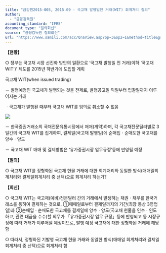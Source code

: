```yaml
---
title: "금감원2015-005, 2015.09 - 국고채 발행일전 거래(WIT) 회계처리 질의"
author:
  - "금융감독원"
acounting_standard: "IFRS"
document_type: "질의회신"
source: "금융감독원 질의회신"
url: "https://www.samili.com/acc/QnaView.asp?op=3&op2=1&method=title&group=2122-15;1&orgcode=1&searchword=&page=6&code=%EA%B8%88%EA%B0%90%EC%9B%902015%2D005%3A201509"
---
```

**【현황】**

○ 정부는 국고채 시장 선진화 방안의 일환으로 ‘국고채 발행일 전 거래(이하 ‘국고채 WIT’)’ 제도를 2015년 하반기에 도입할 계획

  

국고채 WIT(when issued trading)

  

－ 발행예정인 국고채가 발행되는 것을 전제로, 발행공고일 익일부터 입찰일까지 이루어지는 거래

ㆍ국고채가 발행된 때부터 국고채 WIT를 임의로 취소할 수 없음

![](https://www.samili.com/mImage/etc/organ/2015/2122-%EA%B8%88%EA%B0%90%EC%9B%902015-005.gif)

  

－ 한국증권거래소의 국채전문유통시장에서 매매(계약)하며, 각 국고채전문딜러별로 3일간의 국고채 WIT를 집계하여, 결제일(국고채 발행일)에 순매입ㆍ순매도한 국고채를 양수ㆍ양도

  

－ 국고채 WIT 매매 및 결제방법은 ‘유가증권시장 업무규정’등에 반영될 예정

  
**【질의】**

○ 국고채 WIT를 정형화된 국고채 현물 거래에 대한 회계처리와 동일한 방식(매매일회계처리와 결제일회계처리 중 선택)으로 회계처리 하는가?

  
  

**【회신】**

○ 국고채 WIT는 국고채(예비)전문딜러 간의 거래에서 발생하는 채권ㆍ채무를 한국거래소를 통하여 결제하는 것으로, ①매매일로부터 결제일까지의 기간(최장 통상 3영업일)과 ②순매입ㆍ순매도한 국고채를 결제일에 양수ㆍ양도(국고채 현물을 인수ㆍ인도하고, 관련 대금을 수수)할 의무가 「유가증권시장 업무 규정」등에 반영되고 동 시장규정에 따라 거래가 이루어질 예정이므로, 발행 예정 국고채에 대한 정형화된 거래에 해당함

  

○ 따라서, 정형화된 기발행 국고채 현물 거래와 동일한 방식(매매일 회계처리와 결제일회계처리 중 선택)으로 회계처리 함
